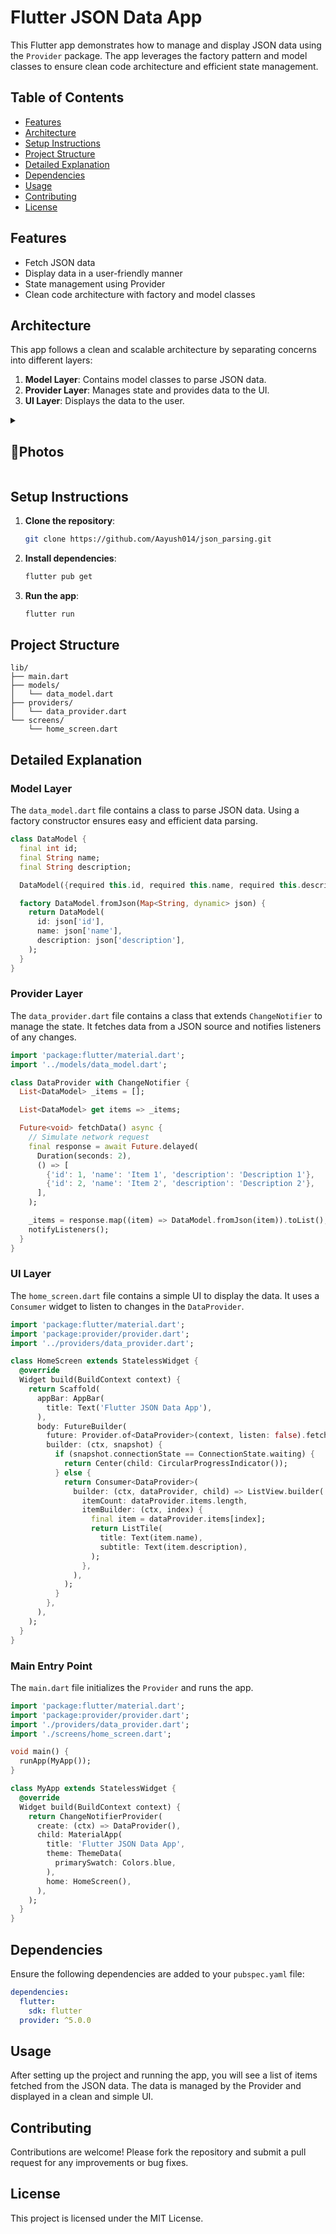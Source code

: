 # Flutter JSON Data App

This Flutter app demonstrates how to manage and display JSON data using the `Provider` package. The app leverages the factory pattern and model classes to ensure clean code architecture and efficient state management.

## Table of Contents
- [Features](#features)
- [Architecture](#architecture)
- [Setup Instructions](#setup-instructions)
- [Project Structure](#project-structure)
- [Detailed Explanation](#detailed-explanation)
- [Dependencies](#dependencies)
- [Usage](#usage)
- [Contributing](#contributing)
- [License](#license)

## Features
- Fetch JSON data
- Display data in a user-friendly manner
- State management using Provider
- Clean code architecture with factory and model classes

## Architecture
This app follows a clean and scalable architecture by separating concerns into different layers:
1. **Model Layer**: Contains model classes to parse JSON data.
2. **Provider Layer**: Manages state and provides data to the UI.
3. **UI Layer**: Displays the data to the user.

<details> 
  <summary><h2>📸Photos</h2></summary>
  <p>
    <table align="center">
  <tr>
    <td><img src="https://github.com/Aayush014/json_parsing/assets/133498952/ee34d093-1d11-4f39-9c2f-21c251345d83" alt="Image 2" width="180" height="auto"></td>
  </tr>
    </table>    
  </p>
  </details>

## Setup Instructions
1. **Clone the repository**:
    ```sh
    git clone https://github.com/Aayush014/json_parsing.git
    ```
2. **Install dependencies**:
    ```sh
    flutter pub get
    ```
3. **Run the app**:
    ```sh
    flutter run
    ```

## Project Structure
```
lib/
├── main.dart
├── models/
│   └── data_model.dart
├── providers/
│   └── data_provider.dart
└── screens/
    └── home_screen.dart
```

## Detailed Explanation

### Model Layer
The `data_model.dart` file contains a class to parse JSON data. Using a factory constructor ensures easy and efficient data parsing.

```dart
class DataModel {
  final int id;
  final String name;
  final String description;

  DataModel({required this.id, required this.name, required this.description});

  factory DataModel.fromJson(Map<String, dynamic> json) {
    return DataModel(
      id: json['id'],
      name: json['name'],
      description: json['description'],
    );
  }
}
```

### Provider Layer
The `data_provider.dart` file contains a class that extends `ChangeNotifier` to manage the state. It fetches data from a JSON source and notifies listeners of any changes.

```dart
import 'package:flutter/material.dart';
import '../models/data_model.dart';

class DataProvider with ChangeNotifier {
  List<DataModel> _items = [];

  List<DataModel> get items => _items;

  Future<void> fetchData() async {
    // Simulate network request
    final response = await Future.delayed(
      Duration(seconds: 2),
      () => [
        {'id': 1, 'name': 'Item 1', 'description': 'Description 1'},
        {'id': 2, 'name': 'Item 2', 'description': 'Description 2'},
      ],
    );

    _items = response.map((item) => DataModel.fromJson(item)).toList();
    notifyListeners();
  }
}
```

### UI Layer
The `home_screen.dart` file contains a simple UI to display the data. It uses a `Consumer` widget to listen to changes in the `DataProvider`.

```dart
import 'package:flutter/material.dart';
import 'package:provider/provider.dart';
import '../providers/data_provider.dart';

class HomeScreen extends StatelessWidget {
  @override
  Widget build(BuildContext context) {
    return Scaffold(
      appBar: AppBar(
        title: Text('Flutter JSON Data App'),
      ),
      body: FutureBuilder(
        future: Provider.of<DataProvider>(context, listen: false).fetchData(),
        builder: (ctx, snapshot) {
          if (snapshot.connectionState == ConnectionState.waiting) {
            return Center(child: CircularProgressIndicator());
          } else {
            return Consumer<DataProvider>(
              builder: (ctx, dataProvider, child) => ListView.builder(
                itemCount: dataProvider.items.length,
                itemBuilder: (ctx, index) {
                  final item = dataProvider.items[index];
                  return ListTile(
                    title: Text(item.name),
                    subtitle: Text(item.description),
                  );
                },
              ),
            );
          }
        },
      ),
    );
  }
}
```

### Main Entry Point
The `main.dart` file initializes the `Provider` and runs the app.

```dart
import 'package:flutter/material.dart';
import 'package:provider/provider.dart';
import './providers/data_provider.dart';
import './screens/home_screen.dart';

void main() {
  runApp(MyApp());
}

class MyApp extends StatelessWidget {
  @override
  Widget build(BuildContext context) {
    return ChangeNotifierProvider(
      create: (ctx) => DataProvider(),
      child: MaterialApp(
        title: 'Flutter JSON Data App',
        theme: ThemeData(
          primarySwatch: Colors.blue,
        ),
        home: HomeScreen(),
      ),
    );
  }
}
```

## Dependencies
Ensure the following dependencies are added to your `pubspec.yaml` file:
```yaml
dependencies:
  flutter:
    sdk: flutter
  provider: ^5.0.0
```

## Usage
After setting up the project and running the app, you will see a list of items fetched from the JSON data. The data is managed by the Provider and displayed in a clean and simple UI.

## Contributing
Contributions are welcome! Please fork the repository and submit a pull request for any improvements or bug fixes.

## License
This project is licensed under the MIT License.
